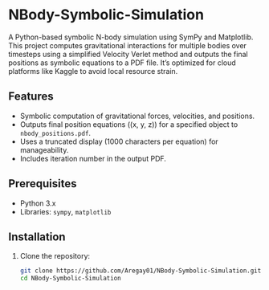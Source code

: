 # NBody-Symbolic-Simulation

A Python-based symbolic N-body simulation using SymPy and Matplotlib. This project computes gravitational interactions for multiple bodies over timesteps using a simplified Velocity Verlet method and outputs the final positions as symbolic equations to a PDF file. It’s optimized for cloud platforms like Kaggle to avoid local resource strain.

## Features
- Symbolic computation of gravitational forces, velocities, and positions.
- Outputs final position equations (\(x, y, z\)) for a specified object to `nbody_positions.pdf`.
- Uses a truncated display (1000 characters per equation) for manageability.
- Includes iteration number in the output PDF.

## Prerequisites
- Python 3.x
- Libraries: `sympy`, `matplotlib`

## Installation
1. Clone the repository:
   ```bash
   git clone https://github.com/Aregay01/NBody-Symbolic-Simulation.git
   cd NBody-Symbolic-Simulation
